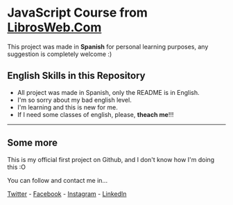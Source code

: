 # JavaScript Course from [LibrosWeb.Com](http://librosweb.es/libro/javascript/)

This project was made in **Spanish** for personal learning purposes, any suggestion is completely welcome :)

## English Skills in this Repository

- All project was made in Spanish, only the README is in English.
- I'm so sorry about my bad english level.
- I'm learning and this is new for me.
- If I need some classes of english, please, **theach me**!!!
___

## Some more

This is my official first project on Github, and I don't know how I'm doing this :O

You can follow and contact me in...

[Twitter](https://twitter.com/PipeOxpina) - [Facebook](https://fb.com/pipeOxpina) - [Instagram](https://instagram.com/PipeOxpina) - [LinkedIn](https://linkedin.com/in/PipeOspina)
